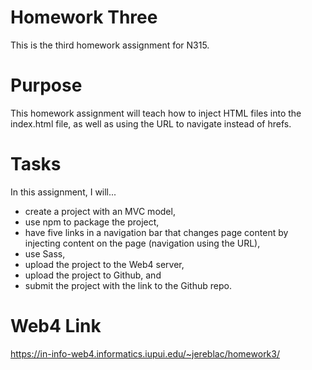 # Homework Three

This is the third homework assignment for N315.

# Purpose

This homework assignment will teach how to inject HTML files into the index.html file, as well as using the URL to navigate instead of hrefs.

# Tasks

In this assignment, I will...

- create a project with an MVC model,
- use npm to package the project,
- have five links in a navigation bar that changes page content by injecting content on the page (navigation using the URL),
- use Sass,
- upload the project to the Web4 server,
- upload the project to Github, and
- submit the project with the link to the Github repo.

# Web4 Link

https://in-info-web4.informatics.iupui.edu/~jereblac/homework3/
